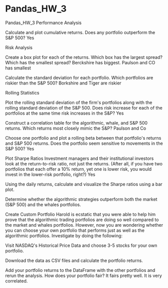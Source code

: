 # Pandas_HW_3
Pandas_HW_3
Performance Analysis

Calculate and plot cumulative returns. Does any portfolio outperform the S&P 500?
Yes

Risk Analysis


Create a box plot for each of the returns. Which box has the largest spread? Which has the smallest spread?
Berckshire has biggest. Paulson and CO has smallest

Calculate the standard deviation for each portfolio. Which portfolios are riskier than the S&P 500?
Borkshire and Tiger are riskier


Rolling Statistics


Plot the rolling standard deviation of the firm's portfolios along with the rolling standard deviation of the S&P 500. Does risk increase for each of the portfolios at the same time risk increases in the S&P?
Yes

Construct a correlation table for the algorithmic, whale, and S&P 500 returns. Which returns most closely mimic the S&P?
Paulson and Co

Choose one portfolio and plot a rolling beta between that portfolio's returns and S&P 500 returns. Does the portfolio seem sensitive to movements in the S&P 500?
Yes


Plot Sharpe Ratios
Investment managers and their institutional investors look at the return-to-risk ratio, not just the returns. (After all, if you have two portfolios that each offer a 10% return, yet one is lower risk, you would invest in the lower-risk portfolio, right?)
Yes

Using the daily returns, calculate and visualize the Sharpe ratios using a bar plot.


Determine whether the algorithmic strategies outperform both the market (S&P 500) and the whales portfolios.



Create Custom Portfolio
Harold is ecstatic that you were able to help him prove that the algorithmic trading portfolios are doing so well compared to the market and whales portfolios. However, now you are wondering whether you can choose your own portfolio that performs just as well as the algorithmic portfolios. Investigate by doing the following:


Visit NASDAQ's Historical Price Data and choose 3-5 stocks for your own portfolio.


Download the data as CSV files and calculate the portfolio returns.


Add your portfolio returns to the DataFrame with the other portfolios and rerun the analysis. How does your portfolio fair?
It fairs pretty well. It is very correlated.
